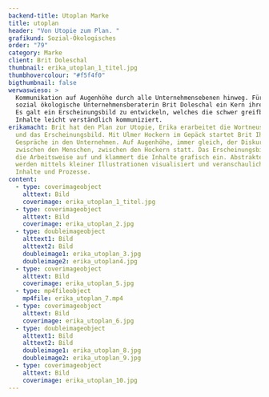 ```yaml
---
backend-title: Utoplan Marke
title: utoplan
header: "Von Utopie zum Plan. "
grafikund: Sozial-Ökologisches
order: "79"
category: Marke
client: Brit Doleschal
thumbnail: erika_utoplan_1_titel.jpg
thumbhovercolour: "#f5f4f0"
bigthumbnail: false
werwaswieso: >
  Kommunikation auf Augenhöhe durch alle Unternehmensebenen hinweg. Für die
  sozial ökologische Unternehmensberaterin Brit Doleschal ein Kern ihrer Arbeit.
  Es galt ein Erscheinungsbild zu entwickeln, welches die schwer greifbaren
  Inhalte leicht verständlich kommuniziert.
erikamacht: Brit hat den Plan zur Utopie, Erika erarbeitet die Wortneuschöpfung
  und das Erscheinungsbild. Mit Ulmer Hockern im Gepäck startet Brit Ihre
  Gespräche in den Unternehmen. Auf Augenhöhe, immer gleich, der Diskurs findet
  zwischen den Menschen, zwischen den Hockern statt. Das Erscheinungsbild greift
  die Arbeitsweise auf und klammert die Inhalte grafisch ein. Abstrakte Themen
  werden mittels kleiner Illustrationen visualisiert und veranschaulichen
  Inhalte und Prozesse.
content:
  - type: coverimageobject
    alttext: Bild
    coverimage: erika_utoplan_1_titel.jpg
  - type: coverimageobject
    alttext: Bild
    coverimage: erika_utoplan_2.jpg
  - type: doubleimageobject
    alttext1: Bild
    alttext2: Bild
    doubleimage1: erika_utoplan_3.jpg
    doubleimage2: erika_utoplan4.jpg
  - type: coverimageobject
    alttext: Bild
    coverimage: erika_utoplan_5.jpg
  - type: mp4fileobject
    mp4file: erika_utoplan_7.mp4
  - type: coverimageobject
    alttext: Bild
    coverimage: erika_utoplan_6.jpg
  - type: doubleimageobject
    alttext1: Bild
    alttext2: Bild
    doubleimage1: erika_utoplan_8.jpg
    doubleimage2: erika_utoplan_9.jpg
  - type: coverimageobject
    alttext: Bild
    coverimage: erika_utoplan_10.jpg
---
```

